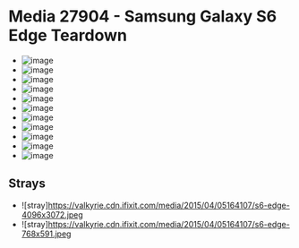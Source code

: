 # Media 27904 - Samsung Galaxy S6 Edge Teardown

- ![image](https://valkyrie.cdn.ifixit.com/media/2015/04/05164107/s6-edge-scaled.jpeg)
- ![image](https://valkyrie.cdn.ifixit.com/media/2015/04/05164107/s6-edge-150x150.jpeg)
- ![image](https://valkyrie.cdn.ifixit.com/media/2015/04/05164107/s6-edge-1536x1152.jpeg)
- ![image](https://valkyrie.cdn.ifixit.com/media/2015/04/05164107/s6-edge-2048x1536.jpeg)
- ![image](https://valkyrie.cdn.ifixit.com/media/2015/04/05164107/s6-edge-1200x900.jpeg)
- ![image](https://valkyrie.cdn.ifixit.com/media/2015/04/05164107/s6-edge-300x200.jpeg)
- ![image](https://valkyrie.cdn.ifixit.com/media/2015/04/05164107/s6-edge-600x400.jpeg)
- ![image](https://valkyrie.cdn.ifixit.com/media/2015/04/05164107/s6-edge-1200x800.jpeg)
- ![image](https://valkyrie.cdn.ifixit.com/media/2015/04/05164107/s6-edge-768x512.jpeg)
- ![image](https://valkyrie.cdn.ifixit.com/media/2015/04/05164107/s6-edge-324x216.jpeg)
- ![image](https://valkyrie.cdn.ifixit.com/media/2015/04/05164107/s6-edge-450x300.jpeg)

## Strays
- ![stray]https://valkyrie.cdn.ifixit.com/media/2015/04/05164107/s6-edge-4096x3072.jpeg
- ![stray]https://valkyrie.cdn.ifixit.com/media/2015/04/05164107/s6-edge-768x591.jpeg